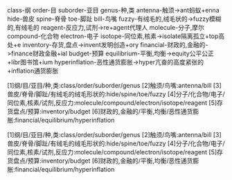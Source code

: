 class-纲
order-目
suborder-亚目
genus-种,类
antenna-触须->ant蚂蚁+enna
hide-兽皮
spine-脊骨
toe-脚趾
bill-鸟嘴
fuzzy-有绒毛的,绒毛状的->fuzzy模糊的,有绒毛的
reagent-反应力,试剂->re+agent代理人
molecule-分子,摩尔
compound-化合物
electron-电子
isotope-同位素,核素->isolate隔离孤立+top高处+e
inventory-存货,盘点->invent发明创造+ory
financial-财政的,金融的->finance财政金融+ial
budget-预算
equilibrium-平衡,均衡->equity公平公正+libr图书馆+ium
hyperinflation-恶性通货膨胀->hyper亢奋的高度紧张的+inflation通货膨胀


[1]纲/目/亚目/种,类:class/order/suborder/genus
[2]触须/鸟嘴:antenna/bill
[3]兽皮/脊骨/脚趾/有绒毛的绒毛形状的:hide/spine/toe/fuzzy
[4]分子/化合物/电子/同位素,核素/试剂,反应力:molecule/compound/electron/isotope/reagent
[5]存货盘点/预算:inventory/budget
[6]财政的,金融的/平衡,均衡/恶性通货膨胀:financial/equilibrium/hyperinflation


[1]纲/目/亚目/种,类:class/order/suborder/genus
[2]触须/鸟嘴:antenna/bill
[3]兽皮/脊骨/脚趾/有绒毛的绒毛形状的:hide/spine/toe/fuzzy
[4]分子/化合物/电子/同位素,核素/试剂,反应力:molecule/compound/electron/isotope/reagent
[5]存货盘点/预算:inventory/budget
[6]财政的,金融的/平衡,均衡/恶性通货膨胀:financial/equilibrium/hyperinflation
